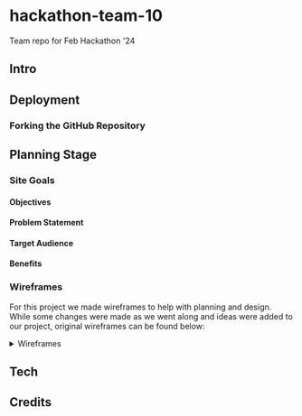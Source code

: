 # hackathon-team-10
Team repo for Feb Hackathon '24


## **Intro**


## **Deployment**



### Forking the GitHub Repository

## **Planning Stage**

### **Site Goals**

#### Objectives

#### Problem Statement


#### Target Audience


#### Benefits


### **Wireframes**

For this project we made wireframes to help with planning and design. While some changes were made as we went along and ideas were added to our project, original wireframes can be found below:

<details>

  <summary>Wireframes</summary>
  ![Valentine Ventures landing page](https://github.com/SamMartin92/hackathon-team-10/blob/main/Wireframe%20images/VV%20-%20landing%20page.PNG)
  ![Valentine Ventures search engine](https://github.com/SamMartin92/hackathon-team-10/blob/main/Wireframe%20images/VV%20-%20search%20engine.PNG)
  ![Valentine Ventures map search](https://github.com/SamMartin92/hackathon-team-10/blob/main/Wireframe%20images/VV%20-%20map%20search.PNG)
  ![Valentine Ventures list of destinations and reveiw page](https://github.com/SamMartin92/hackathon-team-10/blob/main/Wireframe%20images/VV%20-%20list%20of%20places%20and%20review%20page.PNG)


</details>

## **Tech**


## **Credits**

